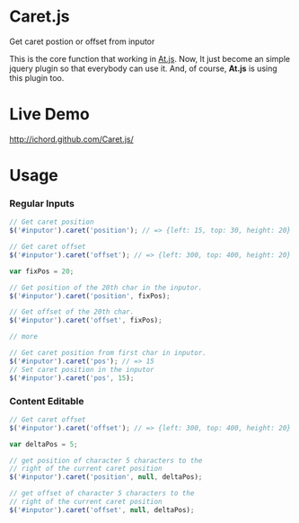 Caret.js
========

Get caret postion or offset from inputor

This is the core function that working in [At.js](http://ichord.github.com/At.js).
Now, It just become an simple jquery plugin so that everybody can use it.
And, of course, **At.js** is using this plugin too.

Live Demo
=========

http://ichord.github.com/Caret.js/


Usage
=====

### Regular Inputs

```javascript
// Get caret position
$('#inputor').caret('position'); // => {left: 15, top: 30, height: 20}

// Get caret offset
$('#inputor').caret('offset'); // => {left: 300, top: 400, height: 20}

var fixPos = 20;

// Get position of the 20th char in the inputor.
$('#inputor').caret('position', fixPos);

// Get offset of the 20th char.
$('#inputor').caret('offset', fixPos);

// more

// Get caret position from first char in inputor.
$('#inputor').caret('pos'); // => 15
// Set caret position in the inputor
$('#inputor').caret('pos', 15);
```

### Content Editable

```javascript
// Get caret offset
$('#inputor').caret('offset'); // => {left: 300, top: 400, height: 20}

var deltaPos = 5;

// get position of character 5 characters to the
// right of the current caret position
$('#inputor').caret('position', null, deltaPos);

// get offset of character 5 characters to the
// right of the current caret position
$('#inputor').caret('offset', null, deltaPos);
```